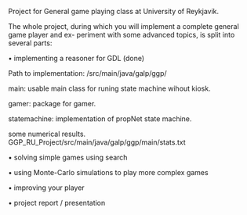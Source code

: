 Project for General game playing class at University of Reykjavik.

The whole project, during which you will implement a complete general game player and ex-
periment with some advanced topics, is split into several parts:

• implementing a reasoner for GDL  (done)

 Path to implementation: /src/main/java/galp/ggp/
    
   main: usable main class for runing state machine wihout kiosk.
        
   gamer: package for gamer.
        
   statemachine: implementation of propNet state machine. 
        
   some numerical results.
         GGP_RU_Project/src/main/java/galp/ggp/main/stats.txt

• solving simple games using search

• using Monte-Carlo simulations to play more complex games

• improving your player

• project report / presentation

